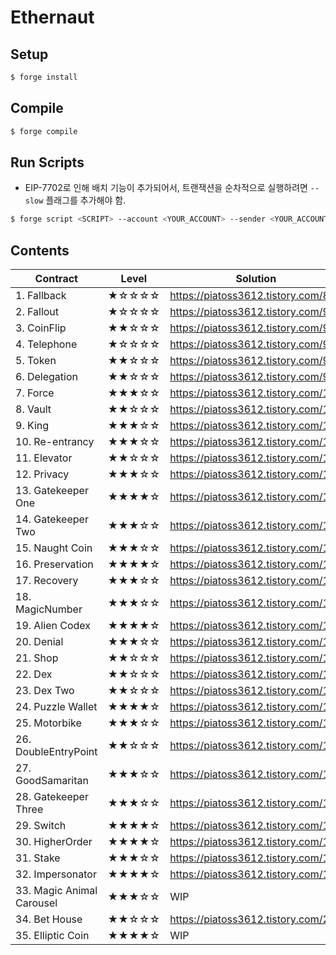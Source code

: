 # Ethernaut

## Setup

```bash
$ forge install
```

## Compile

```bash
$ forge compile
```

## Run Scripts

- EIP-7702로 인해 배치 기능이 추가되어서, 트랜잭션을 순차적으로 실행하려면 `--slow` 플래그를 추가해야 함.

```bash
$ forge script <SCRIPT> --account <YOUR_ACCOUNT> --sender <YOUR_ACCOUNT_ADDRESS> --rpc-url sepolia --slow --broadcast
```

## Contents

| Contract                  | Level | Solution                            |
| ------------------------- | ----- | ----------------------------------- |
| 1. Fallback               | ★☆☆☆☆ | https://piatoss3612.tistory.com/89  |
| 2. Fallout                | ★☆☆☆☆ | https://piatoss3612.tistory.com/90  |
| 3. CoinFlip               | ★★☆☆☆ | https://piatoss3612.tistory.com/91  |
| 4. Telephone              | ★☆☆☆☆ | https://piatoss3612.tistory.com/93  |
| 5. Token                  | ★★☆☆☆ | https://piatoss3612.tistory.com/98  |
| 6. Delegation             | ★★☆☆☆ | https://piatoss3612.tistory.com/99  |
| 7. Force                  | ★★★☆☆ | https://piatoss3612.tistory.com/100 |
| 8. Vault                  | ★★☆☆☆ | https://piatoss3612.tistory.com/102 |
| 9. King                   | ★★★☆☆ | https://piatoss3612.tistory.com/104 |
| 10. Re-entrancy           | ★★★☆☆ | https://piatoss3612.tistory.com/106 |
| 11. Elevator              | ★★☆☆☆ | https://piatoss3612.tistory.com/107 |
| 12. Privacy               | ★★★☆☆ | https://piatoss3612.tistory.com/108 |
| 13. Gatekeeper One        | ★★★★☆ | https://piatoss3612.tistory.com/109 |
| 14. Gatekeeper Two        | ★★★☆☆ | https://piatoss3612.tistory.com/111 |
| 15. Naught Coin           | ★★★☆☆ | https://piatoss3612.tistory.com/112 |
| 16. Preservation          | ★★★★☆ | https://piatoss3612.tistory.com/113 |
| 17. Recovery              | ★★★☆☆ | https://piatoss3612.tistory.com/114 |
| 18. MagicNumber           | ★★★☆☆ | https://piatoss3612.tistory.com/131 |
| 19. Alien Codex           | ★★★★☆ | https://piatoss3612.tistory.com/115 |
| 20. Denial                | ★★★☆☆ | https://piatoss3612.tistory.com/116 |
| 21. Shop                  | ★★☆☆☆ | https://piatoss3612.tistory.com/117 |
| 22. Dex                   | ★★☆☆☆ | https://piatoss3612.tistory.com/121 |
| 23. Dex Two               | ★★☆☆☆ | https://piatoss3612.tistory.com/122 |
| 24. Puzzle Wallet         | ★★★★☆ | https://piatoss3612.tistory.com/141 |
| 25. Motorbike             | ★★★☆☆ | https://piatoss3612.tistory.com/138 |
| 26. DoubleEntryPoint      | ★★☆☆☆ | https://piatoss3612.tistory.com/140 |
| 27. GoodSamaritan         | ★★★☆☆ | https://piatoss3612.tistory.com/123 |
| 28. Gatekeeper Three      | ★★★☆☆ | https://piatoss3612.tistory.com/124 |
| 29. Switch                | ★★★★☆ | https://piatoss3612.tistory.com/127 |
| 30. HigherOrder           | ★★★★☆ | https://piatoss3612.tistory.com/175 |
| 31. Stake                 | ★★★☆☆ | https://piatoss3612.tistory.com/169 |
| 32. Impersonator          | ★★★★☆ | https://piatoss3612.tistory.com/195 |
| 33. Magic Animal Carousel | ★★★☆☆ | WIP                                 |
| 34. Bet House             | ★★☆☆☆ | https://piatoss3612.tistory.com/201 |
| 35. Elliptic Coin         | ★★★★☆ | WIP                                 |
